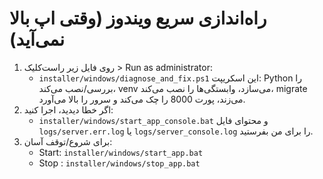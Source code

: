 
# راه‌اندازی سریع ویندوز (وقتی اپ بالا نمی‌آید)
1) روی فایل زیر راست‌کلیک > Run as administrator:
   - `installer/windows/diagnose_and_fix.ps1`
   این اسکریپت: Python را بررسی/نصب می‌کند، venv می‌سازد، وابستگی‌ها را نصب می‌کند، migrate می‌زند، پورت 8000 را چک می‌کند و سرور را بالا می‌آورد.
2) اگر خطا دیدید، اجرا کنید:
   - `installer/windows/start_app_console.bat`
   و محتوای فایل `logs/server.err.log` یا `logs/server_console.log` را برای من بفرستید.
3) برای شروع/توقف آسان:
   - Start: `installer/windows/start_app.bat`
   - Stop : `installer/windows/stop_app.bat`
